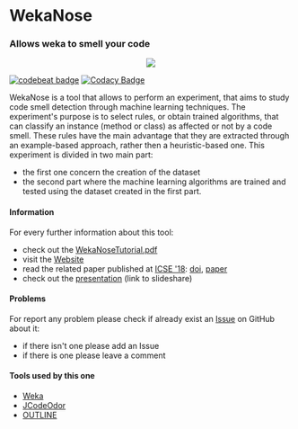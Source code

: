 # WekaNose #
### Allows weka to smell your code  ###
<p align="center">
  <!-- <img src="http://essere.disco.unimib.it/wiki/_media/wekanose.png">) -->
  <img src="https://github.com/uazadi/WekaNose/blob/master/docs/pictures/WekaNode_github.png">
</p>

[![codebeat badge](https://codebeat.co/badges/23ad08d2-0214-4cca-a616-759c659aa3dc)](https://codebeat.co/projects/github-com-uazadi-wekanose-master)
[![Codacy Badge](https://api.codacy.com/project/badge/Grade/024e7d4c94554e1f93ed8c33082ee360)](https://www.codacy.com/app/u.azadi/WekaNose?utm_source=github.com&amp;utm_medium=referral&amp;utm_content=uazadi/WekaNose&amp;utm_campaign=Badge_Grade)

WekaNose is a tool that allows to perform an experiment, that aims to study code smell detection through machine learning techniques. The experiment's purpose is to select rules, or obtain trained algorithms, that can classify an instance (method or class) as affected or not by a code smell. These rules have the main advantage that they are extracted through an example-based approach, rather then a heuristic-based one.
This experiment is divided in two main part:  
* the first one concern the creation of the dataset 
* the second part where the machine learning algorithms are trained and tested using the dataset created in the first part.

#### Information ####
For every further information about this tool:      
* check out the [WekaNoseTutorial.pdf](https://github.com/UmbertoAzadi/WekaNose/blob/master/docs/WekaNoseTutorial.pdf)
* visit the [Website](http://www.essere.disco.unimib.it/wekanose/) 
* read the related paper published at [ICSE '18](https://www.icse2018.org/): [doi](https://doi.org/10.1145/3183440.3194974), [paper](https://www.researchgate.net/profile/Umberto_Azadi/publication/325568804_Machine_Learning_based_Code_Smell_Detection_through_WekaNose/links/5b1654a90f7e9bda0ffe74a5/Machine-Learning-based-Code-Smell-Detection-through-WekaNose.pdf?_sg%5B0%5D=Rz7ZZpKV3LX4YuCyBqTguOE7NxS1qNaYGtuqxVmM3dbI9m2nze17ex_flbRZD8V4CyoB-phAsQaTwFQtRpbaCg.eTdxkIp0KEHCXrrq01kk8QI_qsymeNNVA2V0uDwnecmm0RZnVCXAxzxQ1TBvvz8m6dxM34fhO6-OqSDm-z0b7A&_sg%5B1%5D=MQ4QDqEnkFeNfH10618KkDBJlesZtQgupnqFYhvpXwz6FmpuwJgVvu9OeOJ7NmilVvSKnPlQZ4daewKJwVbqF1Lk3f4LpWXzwZ6tkkm9av6v.eTdxkIp0KEHCXrrq01kk8QI_qsymeNNVA2V0uDwnecmm0RZnVCXAxzxQ1TBvvz8m6dxM34fhO6-OqSDm-z0b7A&_iepl=)
* check out the [presentation](https://www.slideshare.net/UmbertoAzadi/wekanose-presentation-123524644) (link to slideshare)

#### Problems ####
For report any problem please check if already exist an [Issue](https://github.com/UmbertoAzadi/WekaNose/issues) on GitHub about it:
* if there isn't one please add an Issue
* if there is one please leave a comment 

#### Tools used by this one ####
* [Weka](https://www.cs.waikato.ac.nz/ml/weka/)
* [JCodeOdor](http://www.essere.disco.unimib.it/jcodeodor/)
* [OUTLINE](https://github.com/UmbertoAzadi/OUTLINE)
